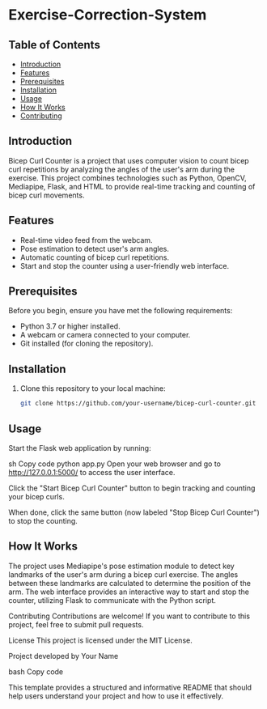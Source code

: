 # Exercise-Correction-System


## Table of Contents
- [Introduction](#introduction)
- [Features](#features)
- [Prerequisites](#prerequisites)
- [Installation](#installation)
- [Usage](#usage)
- [How It Works](#how-it-works)
- [Contributing](#contributing)

## Introduction

Bicep Curl Counter is a project that uses computer vision to count bicep curl repetitions by analyzing the angles of the user's arm during the exercise. This project combines technologies such as Python, OpenCV, Mediapipe, Flask, and HTML to provide real-time tracking and counting of bicep curl movements.



## Features

- Real-time video feed from the webcam.
- Pose estimation to detect user's arm angles.
- Automatic counting of bicep curl repetitions.
- Start and stop the counter using a user-friendly web interface.

## Prerequisites

Before you begin, ensure you have met the following requirements:
- Python 3.7 or higher installed.
- A webcam or camera connected to your computer.
- Git installed (for cloning the repository).

## Installation

1. Clone this repository to your local machine:
   ```sh
   git clone https://github.com/your-username/bicep-curl-counter.git
  ## Usage
Start the Flask web application by running:

sh
Copy code
python app.py
Open your web browser and go to http://127.0.0.1:5000/ to access the user interface.

Click the "Start Bicep Curl Counter" button to begin tracking and counting your bicep curls.

When done, click the same button (now labeled "Stop Bicep Curl Counter") to stop the counting.

## How It Works
The project uses Mediapipe's pose estimation module to detect key landmarks of the user's arm during a bicep curl exercise. The angles between these landmarks are calculated to determine the position of the arm. The web interface provides an interactive way to start and stop the counter, utilizing Flask to communicate with the Python script.

Contributing
Contributions are welcome! If you want to contribute to this project, feel free to submit pull requests.

License
This project is licensed under the MIT License.

Project developed by Your Name

bash
Copy code

This template provides a structured and informative README that should help users understand your project and how to use it effectively.





